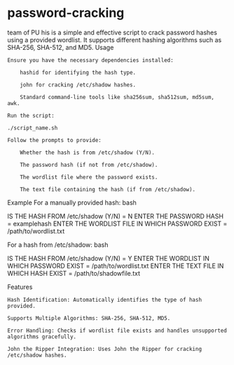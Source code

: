 # password-cracking
team of PU
his is a simple and effective script to crack password hashes using a provided wordlist. It supports different hashing algorithms such as SHA-256, SHA-512, and MD5.
Usage

    Ensure you have the necessary dependencies installed:

        hashid for identifying the hash type.

        john for cracking /etc/shadow hashes.

        Standard command-line tools like sha256sum, sha512sum, md5sum, awk.

    Run the script:

    ./script_name.sh

    Follow the prompts to provide:

        Whether the hash is from /etc/shadow (Y/N).

        The password hash (if not from /etc/shadow).

        The wordlist file where the password exists.

        The text file containing the hash (if from /etc/shadow).

Example
For a manually provided hash:
bash

IS THE HASH FROM /etc/shadow (Y/N) = N
ENTER THE PASSWORD HASH = examplehash
ENTER THE WORDLIST FILE IN WHICH PASSWORD EXIST = /path/to/wordlist.txt

For a hash from /etc/shadow:
bash

IS THE HASH FROM /etc/shadow (Y/N) = Y
ENTER THE WORDLIST IN WHICH PASSWORD EXIST = /path/to/wordlist.txt
ENTER THE TEXT FILE IN WHICH HASH EXIST = /path/to/shadowfile.txt

Features

    Hash Identification: Automatically identifies the type of hash provided.

    Supports Multiple Algorithms: SHA-256, SHA-512, MD5.

    Error Handling: Checks if wordlist file exists and handles unsupported algorithms gracefully.

    John the Ripper Integration: Uses John the Ripper for cracking /etc/shadow hashes.
